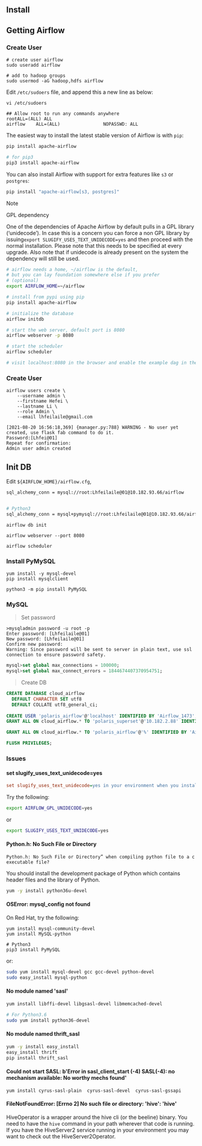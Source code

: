 ## Install

## Getting Airflow

### Create User

```shell
# create user airflow
sudo useradd airflow

# add to hadoop groups
sudo usermod -aG hadoop,hdfs airflow
```

Edit `/etc/sudoers` file, and append this a new line as below:

```shell
vi /etc/sudoers
 
## Allow root to run any commands anywhere
rootALL=(ALL) ALL
airflow    ALL=(ALL)                NOPASSWD: ALL
```



The easiest way to install the latest stable version of Airflow is with `pip`:

```sh
pip install apache-airflow

# for pip3
pip3 install apache-airflow
```

You can also install Airflow with support for extra features like `s3` or `postgres`:

```sh
pip install "apache-airflow[s3, postgres]"
```

Note

GPL dependency

One of the dependencies of Apache Airflow by default pulls in a GPL library (‘unidecode’). In case this is a concern you can force a non GPL library by issuing`export SLUGIFY_USES_TEXT_UNIDECODE=yes` and then proceed with the normal installation. Please note that this needs to be specified at every upgrade. Also note that if unidecode is already present on the system the dependency will still be used.

```sh
# airflow needs a home, ~/airflow is the default,
# but you can lay foundation somewhere else if you prefer
# (optional)
export AIRFLOW_HOME=~/airflow

# install from pypi using pip
pip install apache-airflow

# initialize the database
airflow initdb

# start the web server, default port is 8080
airflow webserver -p 8080

# start the scheduler
airflow scheduler

# visit localhost:8080 in the browser and enable the example dag in the home page
```



### Create User

```shell
airflow users create \
    --username admin \
    --firstname Hefei \
    --lastname Li \
    --role Admin \
    --email lhfeilaile@gmail.com
    
[2021-08-20 16:56:18,369] {manager.py:788} WARNING - No user yet created, use flask fab command to do it.
Password:[Lhfei@01]
Repeat for confirmation:
Admin user admin created
```





## Init DB

Edit `${AIRFLOW_HOME}/airflow.cfg`,

```sh
sql_alchemy_conn = mysql://root:Lhfeilaile@01@10.182.93.66/airflow


# Python3 
sql_alchemy_conn = mysql+pymysql://root:Lhfeilaile@01@10.182.93.66/airflow
```



```shell
airflow db init
```



```shell
airflow webserver --port 8080

airflow scheduler
```





### Install PyMySQL

```shell
yum install -y mysql-devel
pip install mysqlclient

python3 -m pip install PyMySQL
```





### MySQL

> Set password

```shell
>mysqladmin password -u root -p
Enter password: [Lhfeilaile@01]
New password: [Lhfeilaile@01]
Confirm new password: 
Warning: Since password will be sent to server in plain text, use ssl connection to ensure password safety.
```



```sql
mysql>set global max_connections = 100000;
mysql>set global max_connect_errors = 1844674407370954751;
```



> Create DB 

```sql
CREATE DATABASE cloud_airflow
  DEFAULT CHARACTER SET utf8
  DEFAULT COLLATE utf8_general_ci;
  
CREATE USER 'polaris_airflow'@'localhost' IDENTIFIED BY 'Airflow_1473';
GRANT ALL ON cloud_airflow.* TO 'polaris_superset'@'10.182.2.88' IDENTIFIED BY 'Airflow_1473';

GRANT ALL ON cloud_airflow.* TO 'polaris_airflow'@'%' IDENTIFIED BY 'Airflow_1473';

FLUSH PRIVILEGES;
```





### Issues

#### set slugify_uses_text_unidecode=yes

```ini
set slugify_uses_text_unidecode=yes in your environment when you install or upgrade airflow
```

Try the following:

```sh
export AIRFLOW_GPL_UNIDECODE=yes
```

or

```sh
export SLUGIFY_USES_TEXT_UNIDECODE=yes
```



#### Python.h: No Such File or Directory

```
Python.h: No Such File or Directory” when compiling python file to a c executable file?
```

You should install the development package of Python which contains header files and the library of Python.

```sh
yum -y install python36u-devel
```



#### OSError: mysql_config not found

On Red Hat, try the following:

```
yum install mysql-community-devel 
yum install MySQL-python

# Python3 
pip3 install PyMySQL
```

or:

```sh
sudo yum install mysql-devel gcc gcc-devel python-devel
sudo easy_install mysql-python
```



#### No module named 'sasl'

```sh
yum install libffi-devel libgsasl-devel libmemcached-devel

# For Python3.6
sudo yum install python36-devel
```



#### No module named thrift_sasl

```sh
yum -y install easy_install
easy_install thrift
pip install thrift_sasl
```



#### Could not start SASL: b'Error in sasl_client_start (-4) SASL(-4): no mechanism available: No worthy mechs found'

```
yum install cyrus-sasl-plain  cyrus-sasl-devel  cyrus-sasl-gssapi
```



#### FileNotFoundError: [Errno 2] No such file or directory: 'hive': 'hive'

HiveOperator is a wrapper around the hive cli (or the beeline) binary. You need to have the `hive` command in your path wherever that code is running. If you have the HiveServer2 service running in your environment you may want to check out the HiveServer2Operator.